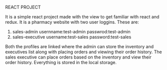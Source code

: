 REACT PROJECT

It is a simple react project made with the view to get familiar with react and redux. It is a pharmacy website with two user loggins. These are:
1. sales-admin
   usernname:test-admin
   passwrod:test-admin
2. sales-executive
   username:test-sales
   password:test-sales
   
Both the profiles are linked where the admin can store the inventory and executives list along with placing orders and viewing their order history. The sales executive can place orders based on the inventory and view their order history.
Everything is stored in the local storage.

